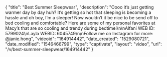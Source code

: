 {
    "title": "Best Summer Sleepwear",
    "description": "Oooo it’s just getting warmer day by day huh? It’s getting so hot that sleeping is becoming a hassle and oh boy, I’m a sleeper! Now wouldn’t it be nice to be send off to bed cooling and comfortable? Here are some of my personal favorites at Macy’s that are so cooling and trendy during bedtime!\n\nAlfani WEB ID: 5799024\nLayla WEBID: 6045749\n\nFollow me on Instagram for more: @janie.hong",
    "videoid": "164914442",
    "date_created": "1529080721",
    "date_modified": "1546466799",
    "type": "captivate",
    "layout": "video",
    "url": "\/v\/best-summer-sleepwear\/164914442"
}